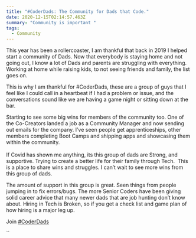 ```yaml
---
title: "#CoderDads: The Community for Dads that Code."
date: 2020-12-15T02:14:57.463Z
summary: "Community is important "
tags:
  - Community
---
```

<!--StartFragment-->

This year has been a rollercoaster, I am thankful that back in 2019 I helped start a community of Dads. Now that everybody is staying home and not going out, I know a lot of Dads and parents are struggling with everything. Working at home while raising kids, to not seeing friends and family, the list goes on.

This is why I am thankful for #CoderDads, these are a group of guys that I feel like I could call in a heartbeat if I had a problem or issue, and the conversations sound like we are having a game night or sitting down at the bar.

Starting to see some big wins for members of the community too. One of the Co-Creators landed a job as a Community Manager and now sending out emails for the company. I’ve seen people get apprenticeships, other members completing Boot Camps and shipping apps and showcasing them within the community.\
\
If Covid has shown me anything, its this group of dads are Strong, and supportive. Trying to create a better life for their family through Tech.  This is a place to share wins and struggles. I can’t wait to see more wins from this group of dads.

The amount of support in this group is great. Seen things from people jumping in to fix errors/bugs. The more Senior Coders have been giving solid career advice that many newer dads that are job hunting don’t know about. Hiring in Tech is Broken, so if you get a check list and game plan of how hiring is a major leg up.



Join [\#CoderDads](https://join.slack.com/t/coder-dads/shared_invite/zt-cbxflmxx-yc_8Z4BDtx0BJd2ZfPvM5A)

``

<!--EndFragment-->
